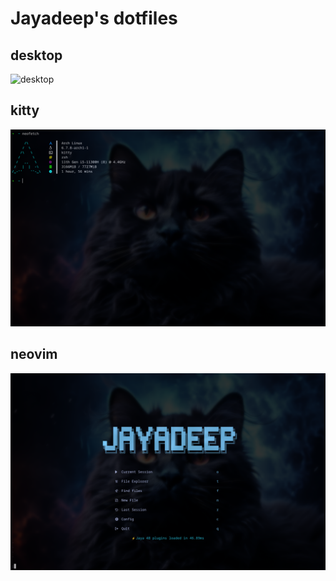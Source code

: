 # Jayadeep's dotfiles

## desktop
![desktop](./wallpapers/static/desktop.png)

## kitty
![desktop](./wallpapers/static/kitty.png)

## neovim
![Greeting](./wallpapers/static/neovim.png)

